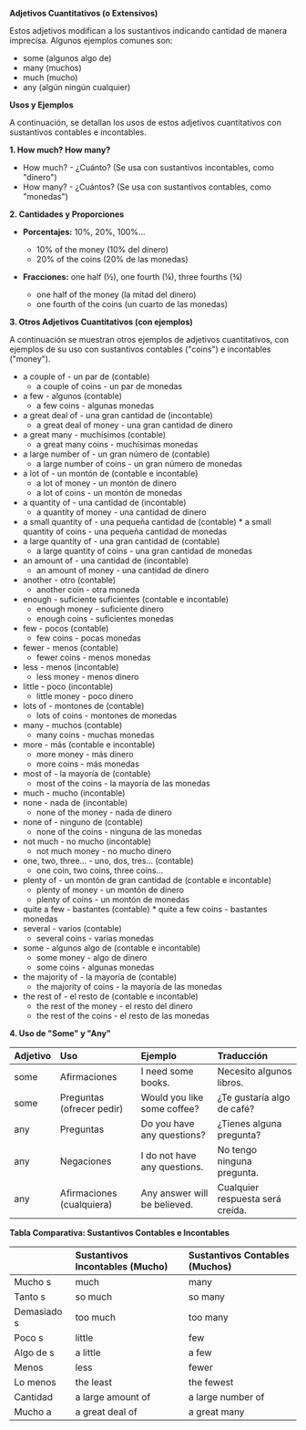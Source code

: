 

**Adjetivos Cuantitativos (o Extensivos)**

Estos adjetivos modifican a los sustantivos indicando cantidad de manera imprecisa. Algunos ejemplos comunes son:

*   some (algunos algo de)
*   many (muchos)
*   much (mucho)
*   any (algún ningún cualquier)

**Usos y Ejemplos**

A continuación, se detallan los usos de estos adjetivos cuantitativos con sustantivos contables e incontables.

**1.  How much?   How many?**

*   How much? - ¿Cuánto? (Se usa con sustantivos incontables, como "dinero")
*   How many? - ¿Cuántos? (Se usa con sustantivos contables, como "monedas")

**2.  Cantidades y Proporciones**

*   **Porcentajes:** 10%, 20%, 100%...
    *   10% of the money (10% del dinero)
    *   20% of the coins (20% de las monedas)

*   **Fracciones:** one half (½), one fourth (¼), three fourths (¾)
    *   one half of the money (la mitad del dinero)
    *   one fourth of the coins (un cuarto de las monedas)

**3.  Otros Adjetivos Cuantitativos (con ejemplos)**

A continuación se muestran otros ejemplos de adjetivos cuantitativos, con ejemplos de su uso con sustantivos contables ("coins") e incontables ("money").

*   a couple of - un par de (contable)
    *   a couple of coins - un par de monedas
*   a few - algunos (contable)
    *   a few coins - algunas monedas
*   a great deal of - una gran cantidad de (incontable)
    *   a great deal of money - una gran cantidad de dinero
*   a great many - muchísimos (contable)
    *   a great many coins - muchísimas monedas
*   a large number of - un gran número de (contable)
    *   a large number of coins - un gran número de monedas
*   a lot of - un montón de (contable e incontable)
    *   a lot of money - un montón de dinero
    *   a lot of coins - un montón de monedas
*   a quantity of - una cantidad de (incontable)
    *   a quantity of money - una cantidad de dinero
*    a small quantity of - una pequeña cantidad de (contable)
    *   a small quantity of coins - una pequeña cantidad de monedas
*   a large quantity of - una gran cantidad de (contable)
    *   a large quantity of coins - una gran cantidad de monedas
*   an amount of - una cantidad de (incontable)
    *   an amount of money - una cantidad de dinero
*   another - otro (contable)
    *   another coin - otra moneda
*   enough - suficiente suficientes (contable e incontable)
    *   enough money - suficiente dinero
    *   enough coins - suficientes monedas
*   few - pocos (contable)
    *   few coins - pocas monedas
*   fewer - menos (contable)
    *   fewer coins - menos monedas
*   less - menos (incontable)
    *   less money - menos dinero
*   little - poco (incontable)
    *   little money - poco dinero
*   lots of - montones de (contable)
    *   lots of coins - montones de monedas
*   many - muchos (contable)
    *   many coins - muchas monedas
*   more - más (contable e incontable)
    *   more money - más dinero
    *   more coins - más monedas
*   most of - la mayoría de (contable)
    *   most of the coins - la mayoría de las monedas
*   much - mucho (incontable)
*   none - nada de (incontable)
    *   none of the money - nada de dinero
*   none of - ninguno de (contable)
    *   none of the coins - ninguna de las monedas
*   not much - no mucho (incontable)
    *   not much money - no mucho dinero
*   one, two, three... - uno, dos, tres... (contable)
    *   one coin, two coins, three coins...
*   plenty of - un montón de gran cantidad de (contable e incontable)
    *   plenty of money - un montón de dinero
    *   plenty of coins - un montón de monedas
*    quite a few - bastantes (contable)
    *   quite a few coins - bastantes monedas
*   several - varios (contable)
    *   several coins - varias monedas
*   some - algunos algo de (contable e incontable)
    *   some money - algo de dinero
    *   some coins - algunas monedas
*   the majority of - la mayoría de (contable)
    *   the majority of coins - la mayoría de las monedas
*   the rest of - el resto de (contable e incontable)
    *   the rest of the money - el resto del dinero
    *   the rest of the coins - el resto de las monedas

**4. Uso de "Some" y "Any"**

| Adjetivo | Uso                         | Ejemplo                                              | Traducción                                            |
| :------- | :--------------------------- | :--------------------------------------------------- | :---------------------------------------------------- |
| some   | Afirmaciones                 | I need some books.                                 | Necesito algunos libros.                              |
| some   | Preguntas (ofrecer pedir)   | Would you like some coffee?                       | ¿Te gustaría algo de café?                             |
| any    | Preguntas                    | Do you have any questions?                       | ¿Tienes alguna pregunta?                              |
| any    | Negaciones                   | I do not have any questions.                       | No tengo ninguna pregunta.                             |
| any    | Afirmaciones (cualquiera)    | Any answer will be believed.                       | Cualquier respuesta será creída.                      |

**Tabla Comparativa: Sustantivos Contables e Incontables**

|            | Sustantivos Incontables (Mucho) | Sustantivos Contables (Muchos) |
| :--------- | :------------------------------ | :----------------------------- |
| Mucho s    | much                         | many                        |
| Tanto s    | so much                       | so many                      |
| Demasiado s| too much                      | too many                     |
| Poco s     | little                        | few                         |
| Algo de s  | a little                      | a few                       |
| Menos      | less                          | fewer                       |
| Lo menos   | the least                      | the fewest                    |
| Cantidad   | a large amount of             | a large number of            |
| Mucho a    | a great deal of               | a great many                 |


